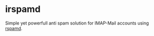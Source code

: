 # irspamd
Simple yet powerfull anti spam solution for IMAP-Mail accounts using [rspamd](https://github.com/vstakhov/rspamd).
